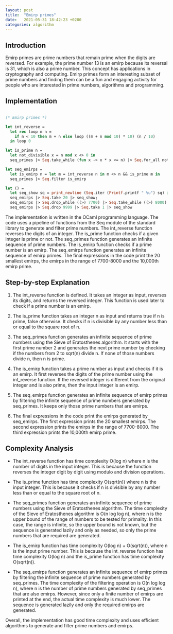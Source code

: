 ```yaml
---
layout: post
title:  "Emirp primes"
date:   2021-05-31 18:42:23 +0200
categories: algorithm
---
```


## Introduction
Emirp primes are prime numbers that remain prime when the digits are reversed. For example, the prime number 13 is an emirp because its reversal is 31, which is also a prime number. This concept has applications in cryptography and computing. Emirp primes form an interesting subset of prime numbers and finding them can be a fun and engaging activity for people who are interested in prime numbers, algorithms and programming.

## Implementation

```ocaml

(* Emirp primes *)

let int_reverse =
  let rec loop m n =
    if n < 10 then m + n else loop ((m + n mod 10) * 10) (n / 10)
  in loop 0

let is_prime n =
  let not_divisible x = n mod x <> 0 in
  seq_primes |> Seq.take_while (fun x -> x * x <= n) |> Seq.for_all not_divisible

let seq_emirps =
  let is_emirp n = let m = int_reverse n in m <> n && is_prime m in
  seq_primes |> Seq.filter is_emirp

let () =
  let seq_show sq = print_newline (Seq.iter (Printf.printf " %u") sq) in
  seq_emirps |> Seq.take 20 |> seq_show;
  seq_emirps |> Seq.drop_while ((>) 7700) |> Seq.take_while ((>) 8000) |> seq_show;
  seq_emirps |> Seq.drop 9999 |> Seq.take 1 |> seq_show

```

The implementation is written in the OCaml programming language. The code uses a pipeline of functions from the Seq module of the standard library to generate and filter prime numbers. The int_reverse function reverses the digits of an integer. The is_prime function checks if a given integer is prime or not. The seq_primes function generates an infinite sequence of prime numbers. The is_emirp function checks if a prime number is an emirp. The seq_emirps function generates an infinite sequence of emirp primes. The final expressions in the code print the 20 smallest emirps, the emirps in the range of 7700-8000 and the 10,000th emirp prime.

## Step-by-step Explanation
1. The int_reverse function is defined. It takes an integer as input, reverses its digits, and returns the reversed integer. This function is used later to check if a prime number is an emirp.

2. The is_prime function takes an integer n as input and returns true if n is prime, false otherwise. It checks if n is divisible by any number less than or equal to the square root of n.

3. The seq_primes function generates an infinite sequence of prime numbers using the Sieve of Eratosthenes algorithm. It starts with the first prime number 2 and generates the next prime number by checking if the numbers from 2 to sqrt(n) divide n. If none of those numbers divide n, then n is prime.

4. The is_emirp function takes a prime number as input and checks if it is an emirp. It first reverses the digits of the prime number using the int_reverse function. If the reversed integer is different from the original integer and is also prime, then the input integer is an emirp.

5. The seq_emirps function generates an infinite sequence of emirp primes by filtering the infinite sequence of prime numbers generated by seq_primes. It keeps only those prime numbers that are emirps.

6. The final expressions in the code print the emirps generated by seq_emirps. The first expression prints the 20 smallest emirps. The second expression prints the emirps in the range of 7700-8000. The third expression prints the 10,000th emirp prime.

## Complexity Analysis
- The int_reverse function has time complexity O(log n) where n is the number of digits in the input integer. This is because the function reverses the integer digit by digit using modulo and division operations.

- The is_prime function has time complexity O(sqrt(n)) where n is the input integer. This is because it checks if n is divisible by any number less than or equal to the square root of n.

- The seq_primes function generates an infinite sequence of prime numbers using the Sieve of Eratosthenes algorithm. The time complexity of the Sieve of Eratosthenes algorithm is O(n log log n), where n is the upper bound of the range of numbers to be tested for primality. In this case, the range is infinite, so the upper bound is not known, but the sequence is generated lazily and only as needed, so only the prime numbers that are required are generated.

- The is_emirp function has time complexity O(log n) + O(sqrt(n)), where n is the input prime number. This is because the int_reverse function has time complexity O(log n) and the is_prime function has time complexity O(sqrt(n)).

- The seq_emirps function generates an infinite sequence of emirp primes by filtering the infinite sequence of prime numbers generated by seq_primes. The time complexity of the filtering operation is O(n log log n), where n is the number of prime numbers generated by seq_primes that are also emirps. However, since only a finite number of emirps are printed at the end, the actual time complexity is much lower. The sequence is generated lazily and only the required emirps are generated.

Overall, the implementation has good time complexity and uses efficient algorithms to generate and filter prime numbers and emirps.